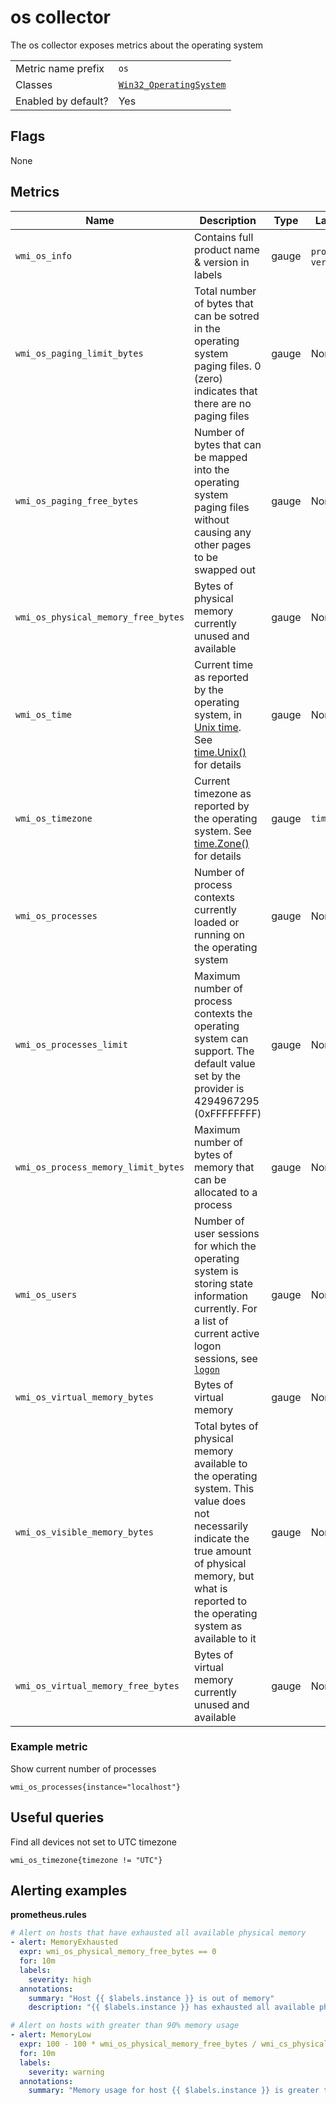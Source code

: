 # os collector

The os collector exposes metrics about the operating system

|||
-|-
Metric name prefix  | `os`
Classes             | [`Win32_OperatingSystem`](https://msdn.microsoft.com/en-us/library/aa394239)
Enabled by default? | Yes

## Flags

None

## Metrics

Name | Description | Type | Labels
-----|-------------|------|-------
`wmi_os_info` | Contains full product name & version in labels | gauge | `product`, `version`
`wmi_os_paging_limit_bytes` | Total number of bytes that can be sotred in the operating system paging files. 0 (zero) indicates that there are no paging files | gauge | None
`wmi_os_paging_free_bytes` | Number of bytes that can be mapped into the operating system paging files without causing any other pages to be swapped out | gauge | None
`wmi_os_physical_memory_free_bytes` | Bytes of physical memory currently unused and available | gauge | None
`wmi_os_time` | Current time as reported by the operating system, in [Unix time](https://en.wikipedia.org/wiki/Unix_time). See [time.Unix()](https://golang.org/pkg/time/#Unix) for details | gauge | None
`wmi_os_timezone` | Current timezone as reported by the operating system. See [time.Zone()](https://golang.org/pkg/time/#Time.Zone) for details | gauge | `timezone`
`wmi_os_processes` | Number of process contexts currently loaded or running on the operating system | gauge | None
`wmi_os_processes_limit` | Maximum number of process contexts the operating system can support. The default value set by the provider is 4294967295 (0xFFFFFFFF) | gauge | None
`wmi_os_process_memory_limit_bytes` | Maximum number of bytes of memory that can be allocated to a process | gauge | None
`wmi_os_users` | Number of user sessions for which the operating system is storing state information currently. For a list of current active logon sessions, see [`logon`](collector.logon.md) | gauge | None
`wmi_os_virtual_memory_bytes` | Bytes of virtual memory | gauge | None
`wmi_os_visible_memory_bytes` | Total bytes of physical memory available to the operating system. This value does not necessarily indicate the true amount of physical memory, but what is reported to the operating system as available to it | gauge | None
`wmi_os_virtual_memory_free_bytes` | Bytes of virtual memory currently unused and available | gauge | None

### Example metric
Show current number of processes
```
wmi_os_processes{instance="localhost"}
```

## Useful queries
Find all devices not set to UTC timezone
```
wmi_os_timezone{timezone != "UTC"}
```

## Alerting examples
**prometheus.rules**
```yaml
# Alert on hosts that have exhausted all available physical memory
- alert: MemoryExhausted
  expr: wmi_os_physical_memory_free_bytes == 0
  for: 10m
  labels:
    severity: high
  annotations:
    summary: "Host {{ $labels.instance }} is out of memory"
    description: "{{ $labels.instance }} has exhausted all available physical memory"

# Alert on hosts with greater than 90% memory usage
- alert: MemoryLow
  expr: 100 - 100 * wmi_os_physical_memory_free_bytes / wmi_cs_physical_memory_bytes > 90
  for: 10m
  labels:
    severity: warning
  annotations:
    summary: "Memory usage for host {{ $labels.instance }} is greater than 90%"
```
